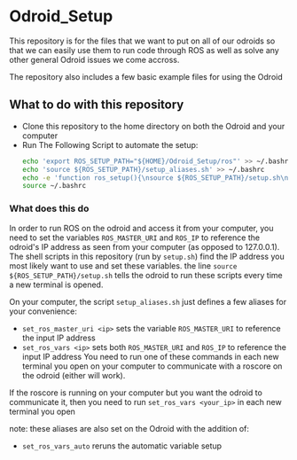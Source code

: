 # Odroid_Setup
This repository is for the files that we want to put on all of our odroids
so that we can easily use them to run code through ROS as well as solve any
other general Odroid issues we come accross.

The repository also includes a few basic example files for using the Odroid

## What to do with this repository
- Clone this repository to the home directory on both the Odroid and your computer
- Run The Following Script to automate the setup:
   ```bash
   echo 'export ROS_SETUP_PATH="${HOME}/Odroid_Setup/ros"' >> ~/.bashrc
   echo 'source ${ROS_SETUP_PATH}/setup_aliases.sh' >> ~/.bashrc
   echo -e 'function ros_setup(){\nsource ${ROS_SETUP_PATH}/setup.sh\n}' >> ~/.bashrc
   source ~/.bashrc
   ```

### What does this do
In order to run ROS on the odroid and access it from your computer, you need to set the variables `ROS_MASTER_URI` and `ROS_IP` to reference the odroid's IP address as seen from your computer (as opposed to 127.0.0.1).  The shell scripts in this repository (run by `setup.sh`) find the IP address you most likely want to use and set these variables. the line `source ${ROS_SETUP_PATH}/setup.sh` tells the odroid to run these scripts every time a new terminal is opened.

On your computer, the script `setup_aliases.sh` just defines a few aliases for your convenience:
- `set_ros_master_uri <ip>` sets the variable `ROS_MASTER_URI` to reference the input IP address
- `set_ros_vars <ip>` sets both `ROS_MASTER_URI` and `ROS_IP` to reference the input IP address
You need to run one of these commands in each new terminal you open on your computer to communicate with a roscore on the odroid (either will work).

If the roscore is running on your computer but you want the odroid to communicate it, then you need to run `set_ros_vars <your_ip>` in each new terminal you open

note: these aliases are also set on the Odroid with the addition of:
- `set_ros_vars_auto` reruns the automatic variable setup
